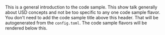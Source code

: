 This is a general introduction to the code sample. This show talk generally about USD concepts and not be too specific to any one code sample flavor. You don't need to add the code sample title above this header. That will be autogenerated from the `config.toml`. The code sample flavors will be rendered below this.
